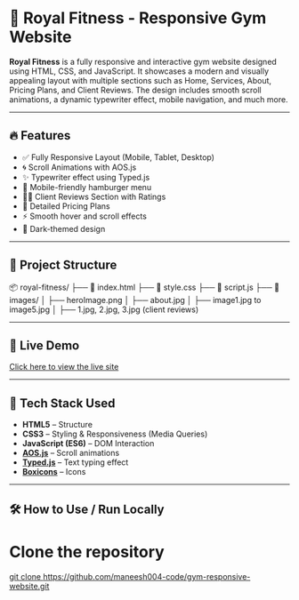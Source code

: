 # 💪 Royal Fitness - Responsive Gym Website

**Royal Fitness** is a fully responsive and interactive gym website designed using HTML, CSS, and JavaScript. It showcases a modern and visually appealing layout with multiple sections such as Home, Services, About, Pricing Plans, and Client Reviews. The design includes smooth scroll animations, a dynamic typewriter effect, mobile navigation, and much more.

---

## 🔥 Features

- ✅ Fully Responsive Layout (Mobile, Tablet, Desktop)
- 🌀 Scroll Animations with AOS.js
- ✨ Typewriter effect using Typed.js
- 📱 Mobile-friendly hamburger menu
- 🧍‍♂️ Client Reviews Section with Ratings
- 💼 Detailed Pricing Plans
- ⚡ Smooth hover and scroll effects
- 🌙 Dark-themed design

---

## 📁 Project Structure

📦 royal-fitness/
├── 📄 index.html
├── 📄 style.css
├── 📄 script.js
├── 📁 images/
│ ├── heroImage.png
│ ├── about.jpg
│ ├── image1.jpg to image5.jpg
│ ├── 1.jpg, 2.jpg, 3.jpg (client reviews)


---

## 🚀 Live Demo

[Click here to view the live site](https://maneesh004-code.github.io/royal-fitness-website)


---

## 🧰 Tech Stack Used

- **HTML5** – Structure
- **CSS3** – Styling & Responsiveness (Media Queries)
- **JavaScript (ES6)** – DOM Interaction
- **[AOS.js](https://michalsnik.github.io/aos/)** – Scroll animations
- **[Typed.js](https://github.com/mattboldt/typed.js/)** – Text typing effect
- **[Boxicons](https://boxicons.com/)** – Icons


---

## 🛠️ How to Use / Run Locally

# Clone the repository
[git clone  https://github.com/maneesh004-code/gym-responsive-website.git
](https://github.com/maneesh004-code/royal-fitness-website.git)
